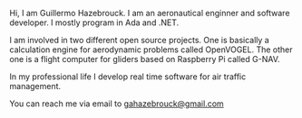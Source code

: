 Hi, I am Guillermo Hazebrouck. I am an aeronautical enginner and software developer.
I mostly program in Ada and .NET.

I am involved in two different open source projects.
One is basically a calculation engine for aerodynamic problems called OpenVOGEL.
The other one is a flight computer for gliders based on Raspberry Pi called G-NAV.

In my professional life I develop real time software for air traffic management.

You can reach me via email to gahazebrouck@gmail.com
